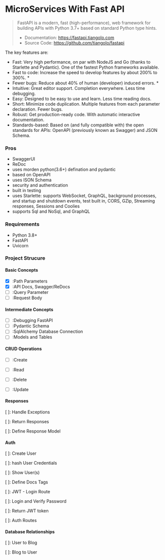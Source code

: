 # MicroServices With Fast API

> FastAPI is a modern, fast (high-performance), web framework for building APIs with Python 3.7+ based on standard Python type hints.
>
> - Documentation: https://fastapi.tiangolo.com
> - Source Code: https://github.com/tiangolo/fastapi

The key features are:

- Fast: Very high performance, on par with NodeJS and Go (thanks to Starlette and Pydantic). One of the fastest Python frameworks available.
- Fast to code: Increase the speed to develop features by about 200% to 300%. \*
- Fewer bugs: Reduce about 40% of human (developer) induced errors. \*
- Intuitive: Great editor support. Completion everywhere. Less time debugging.
- Easy: Designed to be easy to use and learn. Less time reading docs.
- Short: Minimize code duplication. Multiple features from each parameter declaration. Fewer bugs.
- Robust: Get production-ready code. With automatic interactive documentation.
- Standards-based: Based on (and fully compatible with) the open standards for APIs: OpenAPI (previously known as Swagger) and JSON Schema.

### Pros

- SwaggerUI
- ReDoc
- uses morden python(3.6+) defination and pydantic
- based on OpenAPI
- uses ISON Schema
- security and authentication
- built in testing
- uses Starlette: supports WebSocket, GraphQL, background processes, and startup and shutdown events, test built in, CORS, GZip, Streaming responses, Sessions and Coolies
- supports Sql and NoSql, and GraphQL

### Requirements

- Python 3.8+
- FastAPI
- Uvicorn

### Project Strucure

#### Basic Concepts

- [x] :Path Parameters
- [x] :API Docs, Swagger/ReDocs
- [ ] :Query Parameter
- [ ] :Request Body

#### Intermediate Concepts

- [ ] :Debugging FastAPI
- [ ] :Pydantic Schema
- [ ] :SqlAlchemy Database Connection
- [ ] :Models and Tables
 
#### CRUD Operations

- [ ] :Create

  >

- [ ] :Read

  >

- [ ] :Delete

  >

- [ ] :Update
  >

#### Responses

[ ]: Handle Exceptions

>

[ ]: Return Responses

>

[ ]: Define Response Model

>

#### Auth

[ ]: Create User

>

[ ]: hash User Credentials

>

[ ]: Show User(s)

>

[ ]: Define Docs Tags

>

[ ]: JWT - Login Route

>

[ ]: Login and Verify Password

>

[ ]: Return JWT token

>

[ ]: Auth Routes

>

#### Database Relationships

[ ]: User to Blog

>

[ ]: Blog to User

>

